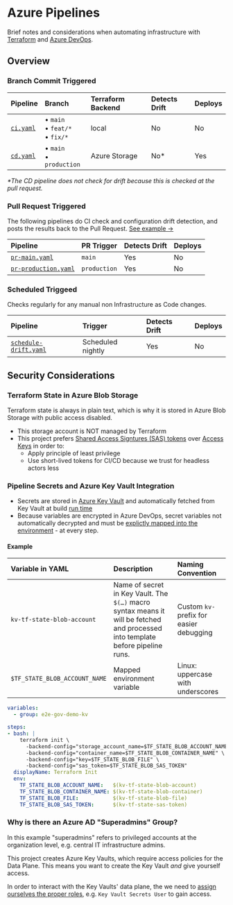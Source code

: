 # Azure Pipelines

Brief notes and considerations when automating infrastructure with [Terraform](https://terraform.io) and [Azure DevOps](https://azure.microsoft.com/en-us/services/devops/).

## Overview

### Branch Commit Triggered

| Pipeline | Branch | Terraform Backend | Detects Drift | Deploys |
|:--|:--|:--|:--|:--|
| [`ci.yaml`](./ci.yaml) | &bull; `main`<br>&bull; `feat/*`<br>&bull; `fix/*`  | local | No | No |
| [`cd.yaml`](./cd.yaml) | &bull; `main` <br>&bull; `production` | Azure Storage | No* | Yes  |

_*The CD pipeline does not check for drift because this is checked at the pull request._

### Pull Request Triggered

The following pipelines do CI check and configuration drift detection, and posts the results back to the Pull Request. [See example &rarr;](https://github.com/Azure/devops-governance/pull/27)

| Pipeline | PR Trigger  | Detects Drift | Deploys |
|:--|:--|:--|:--|
| [`pr-main.yaml`](./pr-main.yaml) | `main` | Yes | No |
| [`pr-production.yaml`](./pr-production.yaml) | `production` | Yes | No |

### Scheduled Triggeed

Checks regularly for any manual non Infrastructure as Code changes.

| Pipeline | Trigger  | Detects Drift | Deploys |
|:--|:--|:--|:--|
| [`schedule-drift.yaml`](./schedule-drift.yaml) | Scheduled nightly | Yes | No |

## Security Considerations

### Terraform State in Azure Blob Storage 

Terraform state is always in plain text, which is why it is stored in Azure Blob Storage with public access disabled.

- This storage account is NOT managed by Terraform
- This project prefers [Shared Access Signtures (SAS) tokens](https://docs.microsoft.com/en-us/azure/storage/common/storage-sas-overview) over [Access Keys](https://docs.microsoft.com/en-us/azure/storage/common/storage-account-keys-manage?tabs=azure-portal) in order to:
  - Apply principle of least privilege
  - Use short-lived tokens for CI/CD because we trust for headless actors less

### Pipeline Secrets and Azure Key Vault Integration

- Secrets are stored in [Azure Key Vault](https://docs.microsoft.com/en-us/azure/devops/pipelines/release/azure-key-vault?view=azure-devops) and automatically fetched from Key Vault at build [run time](https://azuredevopslabs.com/labs/vstsextend/azurekeyvault/)
- Because variables are encrypted in Azure DevOps, secret variables not automatically decrypted and must be [explictly mapped into the environment](https://docs.microsoft.com/en-us/azure/devops/pipelines/process/variables?view=azure-devops&tabs=yaml%2Cbatch#secret-variables) - at every step.

#### Example

| Variable in YAML | Description | Naming Convention |
|:--|:--|:--|
| `kv-tf-state-blob-account` | Name of secret in Key Vault. The `$(…)` macro syntax means it will be fetched and processed into template before pipeline runs. | Custom  `kv-` prefix for easier debugging |
| `$TF_STATE_BLOB_ACCOUNT_NAME` | Mapped environment variable | Linux: uppercase with underscores |


```yaml
variables:
  - group: e2e-gov-demo-kv

steps:
- bash: |    
    terraform init \      
      -backend-config="storage_account_name=$TF_STATE_BLOB_ACCOUNT_NAME" \
      -backend-config="container_name=$TF_STATE_BLOB_CONTAINER_NAME" \
      -backend-config="key=$TF_STATE_BLOB_FILE" \
      -backend-config="sas_token=$TF_STATE_BLOB_SAS_TOKEN"
  displayName: Terraform Init
  env:
    TF_STATE_BLOB_ACCOUNT_NAME:   $(kv-tf-state-blob-account)
    TF_STATE_BLOB_CONTAINER_NAME: $(kv-tf-state-blob-container)
    TF_STATE_BLOB_FILE:           $(kv-tf-state-blob-file)
    TF_STATE_BLOB_SAS_TOKEN:      $(kv-tf-state-sas-token)
```

### Why is there an Azure AD "Superadmins" Group? 

In this example "superadmins" refers to privileged accounts at the organization level, e.g. central IT infrastructure admins.

This project creates Azure Key Vaults, which require access policies for the Data Plane. This means you want to create the Key Vault _and_ give yourself access. 

In order to interact with the Key Vaults' data plane, the we need to [assign ourselves the proper roles](https://docs.microsoft.com/azure/key-vault/general/rbac-guide?tabs=azure-cli#azure-built-in-roles-for-key-vault-data-plane-operations), e.g. `Key Vault Secrets User` to gain access.